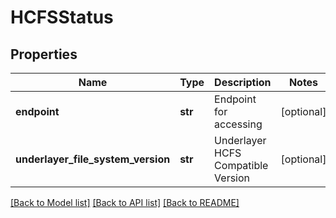 # HCFSStatus

## Properties
Name | Type | Description | Notes
------------ | ------------- | ------------- | -------------
**endpoint** | **str** | Endpoint for accessing | [optional] 
**underlayer_file_system_version** | **str** | Underlayer HCFS Compatible Version | [optional] 

[[Back to Model list]](../README.md#documentation-for-models) [[Back to API list]](../README.md#documentation-for-api-endpoints) [[Back to README]](../README.md)


